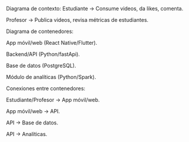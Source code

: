 Diagrama de contexto:
Estudiante → Consume videos, da likes, comenta.

Profesor → Publica videos, revisa métricas de estudiantes.


Diagrama de contenedores:

App móvil/web (React Native/Flutter).

Backend/API (Python/fastApi).

Base de datos (PostgreSQL).

Módulo de analíticas (Python/Spark).



Conexiones entre contenedores:

Estudiante/Profesor → App móvil/web.

App móvil/web → API.

API → Base de datos.

API → Analíticas.